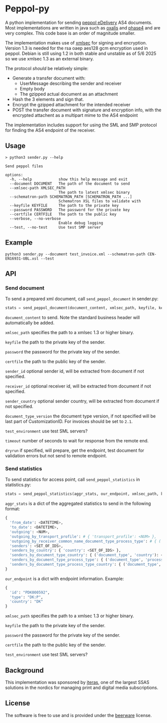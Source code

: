 # Peppol-py

A python implementation for sending [peppol eDelivery] AS4
documents. Most implementations are written in java such as [oxalis]
and [phase4] and are very complex. This code base is an order of
magnitude smaller.

The implementation makes use of [xmlsec] for signing and
encryption. Version 1.3 is needed for the rsa oaep aes128 gcm
encryption used in peppol. Debian is still using 1.2 in both stable
and unstable as of 5/6 2025 so we use xmlsec 1.3 as an external
binary.

The protocol *should* be relatively simple:
 - Generate a transfer document with:
   - UserMessage describing the sender and receiver
   - Empty body
   - The gzipped actual document as an attachment
 - Hash the 3 elements and sign that.
 - Encrypt the gzipped attachment for the intended receiver
 - POST the transfer document with signature and encryption info, with
   the encrypted attachent as a multipart mime to the AS4 endpoint

The implementation includes support for using the SML and SMP protocol
for finding the AS4 endpoint of the receiver.

## Usage

```
> python3 sender.py --help

Send peppol files

options:
  -h, --help            show this help message and exit
  --document DOCUMENT   The path of the document to send
  --xmlsec-path XMLSEC_PATH
                        The path to latest xmlsec binary
  --schematron-path SCHEMATRON_PATH [SCHEMATRON_PATH ...]
                        Schematron XSL files to validate with
  --keyfile KEYFILE     The path to the private key
  --password PASSWORD   The password for the private key
  --certfile CERTFILE   The path to the public key
  --verbose, --no-verbose
                        Enable debug logging
  --test, --no-test     Use test SMP server
```

## Example

```
python3 sender.py --document test_invoice.xml --schematron-path CEN-EN16931-UBL.xsl --test
```

## API

### Send document

To send a prepared xml document, call `send_peppol_document` in sender.py:

``` python
stats = send_peppol_document(document_content, xmlsec_path, keyfile, keyfile_password, certfile, sender_id=None, receiver_id=None, sender_country=None, document_type_version=None, test_environment=True, timeout=20, dryrun=False)
```

`document_content` to send. Note the standard business header will
automatically be added.

`xmlsec_path` specifies the path to a xmlsec 1.3 or higher binary.

`keyfile` the path to the private key of the sender.

`password` the password for the private key of the sender.

`certfile` the path to the public key of the sender.

`sender_id` optional sender id, will be extracted from document if not
specified.

`receiver_id` optional receiver id, will be extracted from document if
not specified.

`sender_country` optional sender country, will be extracted from
document if not specified.

`document_type_version` the document type version, if not specified
will be last part of CustomizationID. For invoices should be set to
`2.1`.

`test_environment` use test SML servers?

`timeout` number of seconds to wait for response from the remote end.

`dryrun` if specified, will prepare, get the endpoint, test document
for validation errors but not send to remote endpoint.

### Send statistics

To send statistics for access point, call `send_peppol_statistics` in statistics.py:

``` python
stats = send_peppol_statistics(aggr_stats, our_endpoint, xmlsec_path, keyfile, password, certfile, test_environment)
```

`aggr_stats` is a dict of the aggregated statistics to send in the
following format:

``` python
{
  'from_date': <DATETIME>,
  'to_date': <DATETIME>,
  'outgoing': <NUM>,
  'outgoing_by_transport_profile': # { 'transport_profile': <NUM> },
  'outgoing_by_receiver_common_name_document_type_process_type': # { ('receiver_common_name', 'document_type', 'process_type'): <NUM> },
  'senders': <SET_OF_IDS>,
  'senders_by_country': { 'country': <SET_OF_IDS> },
  'senders_by_document_type_country': { ('document_type', 'country'): <SET_OF_IDS> },
  'senders_by_document_type_process_type': { ('document_type', 'process_type'): <SET_OF_IDS> },
  'senders_by_document_type_process_type_country': { ('document_type', 'process_type', 'country'): <SET_OF_IDS> }
}
```

`our_endpoint` is a dict with endpoint information. Example:

``` python
{
  'id': "PDK000592",
  'type': "DK:P",
  'country': "DK"
}
```

`xmlsec_path` specifies the path to a xmlsec 1.3 or higher binary.

`keyfile` the path to the private key of the sender.

`password` the password for the private key of the sender.

`certfile` the path to the public key of the sender.

`test_environment` use test SML servers?

## Background

This implementation was sponsored by [iteras], one of the largest SSAS
solutions in the nordics for managing print and digital media
subscriptions.

## License

The software is free to use and is provided under the [beerware] license.

[peppol eDelivery]: https://ec.europa.eu/digital-building-blocks/wikis/display/DIGITAL/eDelivery+AS4+-+1.15
[oxalis]: https://github.com/OxalisCommunity
[phase4]: https://github.com/phax/phase4
[xmlsec]: https://github.com/lsh123/xmlsec
[iteras]: https://www.iteras.dk/
[beerware]: https://en.wikipedia.org/wiki/Beerware
